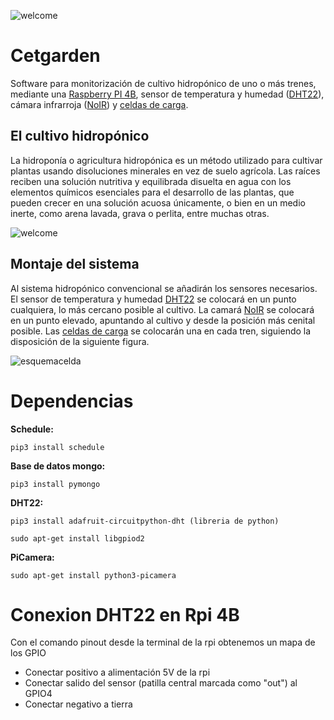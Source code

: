 ![welcome](https://i.ibb.co/5FjKB7x/welcome-to-the-jungle2.png)

# Cetgarden

Software para monitorización de cultivo hidropónico de uno o más trenes, mediante una [Raspberry PI 4B](https://www.amazon.es/gp/product/B07TC2BK1X/ref=ppx_yo_dt_b_asin_title_o06_s01?ie=UTF8&psc=1), sensor de temperatura y humedad ([DHT22](shorturl.at/hkuE7)), cámara infrarroja ([NoIR](shorturl.at/bpFJS)) y [celdas de carga](https://www.amazon.es/gp/product/B0888DXP3K/ref=ppx_yo_dt_b_asin_title_o04_s00?ie=UTF8&psc=1).

## El cultivo hidropónico

La hidroponía o agricultura hidropónica es un método utilizado para cultivar plantas usando disoluciones minerales en vez de suelo agrícola. Las raíces reciben una solución nutritiva y equilibrada disuelta en agua con los elementos químicos esenciales para el desarrollo de las plantas, que pueden crecer en una solución acuosa únicamente, o bien en un medio inerte, como arena lavada, grava o perlita, entre muchas otras.

![welcome](https://i.ibb.co/YQgBDqn/hydroponics-setup-guide.jpg)

## Montaje del sistema

Al sistema hidropónico convencional se añadirán los sensores necesarios. El sensor de temperatura y humedad [DHT22](shorturl.at/hkuE7) se colocará en un punto cualquiera, lo más cercano posible al cultivo. La camará [NoIR](shorturl.at/bpFJS) se colocará en un punto elevado, apuntando al cultivo y desde la posición más cenital posible. Las [celdas de carga](https://www.amazon.es/gp/product/B0888DXP3K/ref=ppx_yo_dt_b_asin_title_o04_s00?ie=UTF8&psc=1) se colocarán una en cada tren, siguiendo la disposición de la siguiente figura.

![esquemacelda](https://i.ibb.co/1ZRS9SX/esquema-Apoyos.png)


# Dependencias
**Schedule:** 

```
pip3 install schedule
```

**Base de datos mongo:** 

```
pip3 install pymongo
```

**DHT22:** 

```
pip3 install adafruit-circuitpython-dht (libreria de python)

sudo apt-get install libgpiod2
```

**PiCamera:**

```
sudo apt-get install python3-picamera
```

# Conexion DHT22 en Rpi 4B
Con el comando pinout desde la terminal de la rpi obtenemos un mapa de los GPIO
- Conectar positivo a alimentación 5V de la rpi
- Conectar salido del sensor (patilla central marcada como "out") al GPIO4
- Conectar negativo a tierra 
